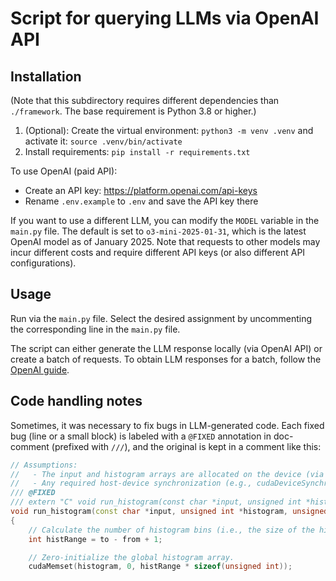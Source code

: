 # Script for querying LLMs via OpenAI API

## Installation

(Note that this subdirectory requires different dependencies than `./framework`. The base requirement is Python 3.8 or higher.)

1. (Optional): Create the virtual environment: `python3 -m venv .venv` and activate it: `source .venv/bin/activate`
2. Install requirements: `pip install -r requirements.txt`

To use OpenAI (paid API):

* Create an API key: <https://platform.openai.com/api-keys>
* Rename `.env.example` to `.env` and save the API key there

If you want to use a different LLM, you can modify the `MODEL` variable in the `main.py` file. The default is set to `o3-mini-2025-01-31`, which is the latest OpenAI model as of January 2025. Note that requests to other models may incur different costs and require different API keys (or also different API configurations).

## Usage

Run via the `main.py` file. Select the desired assignment by uncommenting the corresponding line in the `main.py` file.

The script can either generate the LLM response locally (via OpenAI API) or create a batch of requests.
To obtain LLM responses for a batch, follow the [OpenAI guide](https://platform.openai.com/docs/guides/batch).

## Code handling notes

Sometimes, it was necessary to fix bugs in LLM-generated code. Each fixed bug (line or a small block) is labeled with a `@FIXED` annotation in doc-comment (prefixed with `///`), and the original is kept in a comment like this:

```c++
// Assumptions:
//   - The input and histogram arrays are allocated on the device (via cudaMalloc).
//   - Any required host-device synchronization (e.g., cudaDeviceSynchronize) is handled by the caller.
/// @FIXED
/// extern "C" void run_histogram(const char *input, unsigned int *histogram, unsigned int inputSize, int from, int to)
void run_histogram(const char *input, unsigned int *histogram, unsigned int inputSize, int from, int to)
{
    // Calculate the number of histogram bins (i.e., the size of the histogram output array).
    int histRange = to - from + 1;

    // Zero-initialize the global histogram array.
    cudaMemset(histogram, 0, histRange * sizeof(unsigned int));
```
